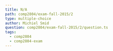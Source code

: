 ```yaml
---
title: N/A
path: comp2804/exam-fall-2015/2
type: multiple-choice
author: Michiel Smid
question: comp2804/exam-fall-2015/2/question.ts
tags:
  - comp2804
  - comp2804-exam
---
```

